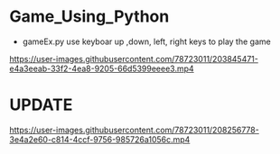 # Game_Using_Python

- gameEx.py  use keyboar up ,down, left, right keys to play the game 


https://user-images.githubusercontent.com/78723011/203845471-e4a3eeab-33f2-4ea8-9205-66d5399eeee3.mp4

# UPDATE

https://user-images.githubusercontent.com/78723011/208256778-3e4a2e60-c814-4ccf-9756-985726a1056c.mp4

